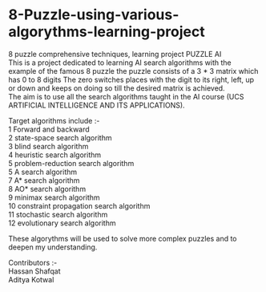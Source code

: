 # 8-Puzzle-using-various-algorythms-learning-project
8 puzzle comprehensive techniques, learning project  PUZZLE AI  
This is a project dedicated to learning AI search algorithms with the example of the famous 8 puzzle the puzzle consists of a 3 * 3 matrix which has 0 to 8 digits 
The zero switches places with the digit to its right, left, up or down and keeps on doing so till the desired matrix is achieved.  
The aim is to use all the search algorithms taught in the AI course (UCS ARTIFICIAL INTELLIGENCE AND ITS APPLICATIONS).

Target algorithms include :-          
1  Forward and backward                                                          
2  state-space search algorithm                                                                    
3  blind search algorithm                                                        
4  heuristic search algorithm                                                                
5  problem-reduction search algorithm                                                        
5  A search algorithm                                                                        
7  A* search algorithm                                                                     
8  AO* search algorithm                                                                        
9  minimax search algorithm                                                                    
10  constraint propagation search algorithm                                                       
11  stochastic search algorithm                                                                     
12  evolutionary search algorithm                                                                     
                                                                                                                    
  These algorythms will be used to solve more complex puzzles and to deepen my understanding.                                         
                                                                                
 Contributors :-                                                                                           
  Hassan Shafqat                                                       
  Aditya Kotwal                                                                                                 
